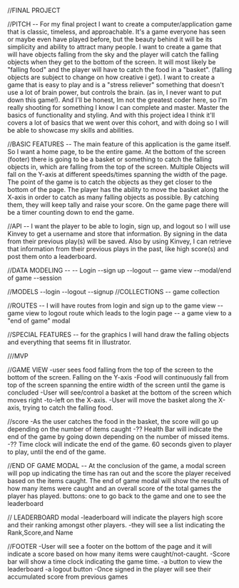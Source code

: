



//FINAL PROJECT

//PITCH -- For my final project I want to create a computer/application game that is classic, timeless, and approachable. It's a game everyone has seen or maybe even have played before, but the beauty behind it will be its simplicity and ability to attract many people. I want to create a game that will have objects falling from the sky and the player will catch the falling objects when they get to the bottom of the screen. It will most likely be "falling food" and the player will have to catch the food in a "basket". (falling objects are subject to change on how creative i get). I want to create a game that is easy to play and is a "stress reliever" something that doesn't use a lot of brain power, but controls the brain. (as in, I never want to put down this game!). And I'll be honest, Im not the greatest coder here, so I'm really shooting for something I know I can complete and master. Master the basics of functionality and styling. And with this project idea I think it'll covers a lot of basics that we went over this cohort, and with doing so I will be able to showcase my skills and abilities.

//BASIC FEATURES -- The main feature of this application is the game itself. So I want a home page, to be the entire game. At the bottom of the screen (footer) there is going to be a basket or something to catch the falling objects in, which are falling from the top of the screen. Multiple Objects will fall on the Y-axis at different speeds/times spanning the width of the page. The point of the game is to catch the objects as they get closer to the bottom of the page. The player has the ability to move the basket along the X-axis in order to catch as many falling objects as possible. By catching them, they will keep tally and raise your score. On the game page there will be a timer counting down to end the game.

//API -- I want the player to be able to login, sign up, and logout so I will use Kinvey to get a username and store that information. By signing in the data from their previous play(s) will be saved. Also by using Kinvey,  I can retrieve that information from their previous plays in the past, like high score(s) and post them onto a leaderboard.

//DATA MODELING --
-- Login --sign up --logout -- game view --modal/end of game --session

//MODELS --login --logout --signup //COLLECTIONS -- game collection

//ROUTES -- I will have routes from login and sign up to the game view -- game view to logout route which leads to the login page -- a game view to a "end of game" modal

//SPECIAL FEATURES -- for the graphics I will  hand draw the falling objects and everything that seems fit in Illustrator.


///MVP

//GAME VIEW -user sees food falling from the top of the screen to the bottom of the screen. Falling on the Y-axis -Food will continuously fall from top of the screen spanning the entire width of the screen until the game is concluded -User will see/control a basket at the bottom of the screen which moves right -to-left on the X-axis. -User will move the basket along the X-axis, trying to catch the falling food.

//score -As the user catches the food in the basket, the score will go up depending on the number of items caught -?? Health Bar will indicate the end of the game by going down depending on the number of missed items. -?? Time clock will indicate the end of the game. 60 seconds given to player to play, until the end of the game.

//END OF GAME MODAL -- At the conclusion of the game, a modal screen will pop up indicating the time has ran out and the score the player received based on the items caught. The end of game modal will show the results of how many items were caught and an overall score of the total games the player has played.  buttons: one to go back to the game and one to see the leaderboard

// LEADERBOARD modal -leaderboard will indicate the players high score and their ranking amongst other players. -they will see a list indicating the Rank,Score,and Name

//FOOTER -User will see a footer on the bottom of the page and it will indicate a score based on how many items were caught/not-caught. -Score bar will show a time clock indicating the game time. -a button to view the leaderboard -a logout button -Once signed in the player will see their accumulated score from previous games
